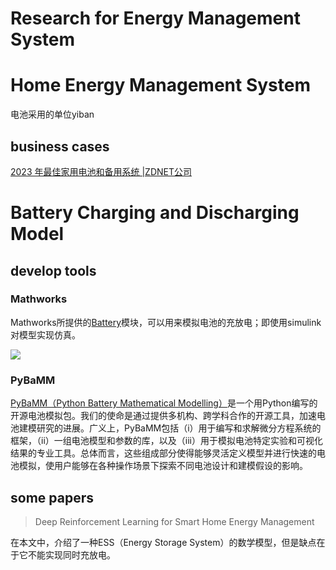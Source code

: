 # Research for Energy Management System

# Home Energy Management System

电池采用的单位yiban

## business cases
[2023 年最佳家用电池和备用系统 |ZDNET公司](https://www.zdnet.com/home-and-office/energy/best-home-battery/) 


# Battery Charging and Discharging Model

## develop tools

### Mathworks
Mathworks所提供的[Battery](https://www.mathworks.com/help/sps/powersys/ref/battery.html)模块，可以用来模拟电池的充放电；即使用simulink对模型实现仿真。

![](https://www.mathworks.com/help/sps/powersys/ref/batteryh.gif)

### PyBaMM

[PyBaMM（Python Battery Mathematical Modelling）](https://github.com/pybamm-team/PyBaMM/tree/develop)是一个用Python编写的开源电池模拟包。我们的使命是通过提供多机构、跨学科合作的开源工具，加速电池建模研究的进展。广义上，PyBaMM包括（i）用于编写和求解微分方程系统的框架，（ii）一组电池模型和参数的库，以及（iii）用于模拟电池特定实验和可视化结果的专业工具。总体而言，这些组成部分使得能够灵活定义模型并进行快速的电池模拟，使用户能够在各种操作场景下探索不同电池设计和建模假设的影响。

## some papers

> Deep Reinforcement Learning for Smart Home Energy Management

在本文中，介绍了一种ESS（Energy Storage System）的数学模型，但是缺点在于它不能实现同时充放电。


<!--stackedit_data:
eyJoaXN0b3J5IjpbLTIxMzcwNDMxNjIsMTM0ODM4Njk2LDEwOD
Q2ODc3NSwtMTQwMTQ5OTM4OCw4MzgyODM4NTYsLTEwMDI3NDYw
ODksLTMxMTM4OTQyNiwtMTc4OTgwNTQxOSwxMTQwNzk3ODk1XX
0=
-->